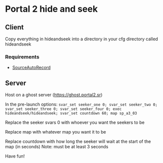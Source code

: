 # Portal 2 hide and seek

## Client
Copy everything in hideandseek into a directory in your cfg directory called hideandseek
### Requirements
- [SourceAutoRecord](https://github.com/p2sr/sourceautorecord)

## Server
Host on a ghost server (https://ghost.portal2.sr)

In the pre-launch options:
`svar_set seeker_one 0; svar_set seeker_two 0; svar_set seeker_three 0; svar_set seeker_four 0; exec hideandseek/hideandseek; svar_set countdown 60; map sp_a3_03`

Replace the seeker svars 0 with whoever you want the seekers to be

Replace map with whatever map you want it to be

Replace countdown with how long the seeker will wait at the start of the map (in seconds)
Note: must be at least 3 seconds

Have fun!
